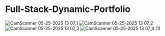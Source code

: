 # Full-Stack-Dynamic-Portfolio
![CamScanner 05-25-2025 13 07_1](https://github.com/user-attachments/assets/79869cdf-add9-481f-871d-5957586fcc70)
![CamScanner 05-25-2025 13 07_2](https://github.com/user-attachments/assets/e26a9ed2-916d-4950-b8bd-5942c7a30e11)
![CamScanner 05-25-2025 13 07_3](https://github.com/user-attachments/assets/d9e1a357-35d6-4129-ad2c-001428677989)
![CamScanner 05-25-2025 13 07_4 (1)](https://github.com/user-attachments/assets/a3f05855-e2ff-4979-a912-af6501868810)

